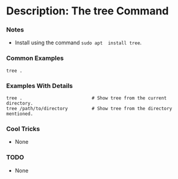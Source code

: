 # Description: The tree Command

### Notes
* Install using the command `sudo apt  install tree`.

### Common Examples
```shell
tree .
```

### Examples With Details
```shell
tree .                          # Show tree from the current directory.
tree /path/to/directory         # Show tree from the directory mentioned.
```

### Cool Tricks
* None

### TODO
* None
